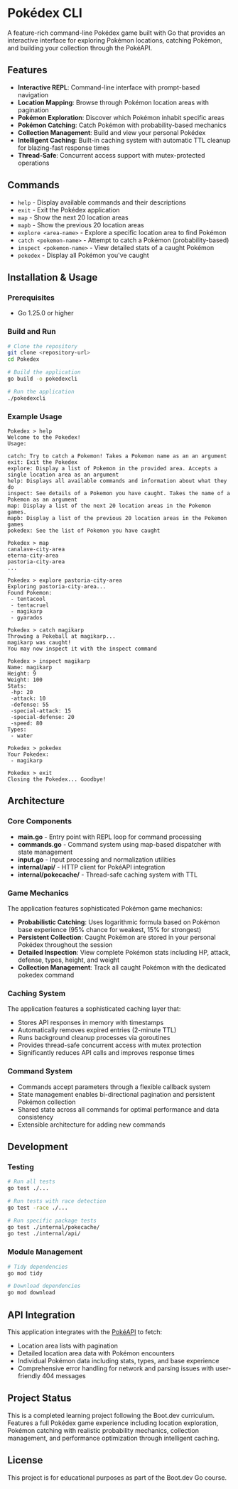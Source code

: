 # Pokédex CLI

A feature-rich command-line Pokédex game built with Go that provides an interactive interface for exploring Pokémon locations, catching Pokémon, and building your collection through the PokéAPI.

## Features

- **Interactive REPL**: Command-line interface with prompt-based navigation
- **Location Mapping**: Browse through Pokémon location areas with pagination
- **Pokémon Exploration**: Discover which Pokémon inhabit specific areas
- **Pokémon Catching**: Catch Pokémon with probability-based mechanics
- **Collection Management**: Build and view your personal Pokédex
- **Intelligent Caching**: Built-in caching system with automatic TTL cleanup for blazing-fast response times
- **Thread-Safe**: Concurrent access support with mutex-protected operations

## Commands

- `help` - Display available commands and their descriptions
- `exit` - Exit the Pokédex application
- `map` - Show the next 20 location areas
- `mapb` - Show the previous 20 location areas
- `explore <area-name>` - Explore a specific location area to find Pokémon
- `catch <pokemon-name>` - Attempt to catch a Pokémon (probability-based)
- `inspect <pokemon-name>` - View detailed stats of a caught Pokémon
- `pokedex` - Display all Pokémon you've caught

## Installation & Usage

### Prerequisites
- Go 1.25.0 or higher

### Build and Run
```bash
# Clone the repository
git clone <repository-url>
cd Pokedex

# Build the application
go build -o pokedexcli

# Run the application
./pokedexcli
```

### Example Usage
```
Pokedex > help
Welcome to the Pokedex!
Usage:

catch: Try to catch a Pokemon! Takes a Pokemon name as an an argument
exit: Exit the Pokedex
explore: Display a list of Pokemon in the provided area. Accepts a single location area as an argument
help: Displays all available commands and information about what they do
inspect: See details of a Pokemon you have caught. Takes the name of a Pokemon as an argument
map: Display a list of the next 20 location areas in the Pokemon games.
mapb: Display a list of the previous 20 location areas in the Pokemon games
pokedex: See the list of Pokemon you have caught

Pokedex > map
canalave-city-area
eterna-city-area
pastoria-city-area
...

Pokedex > explore pastoria-city-area
Exploring pastoria-city-area...
Found Pokemon:
 - tentacool
 - tentacruel
 - magikarp
 - gyarados

Pokedex > catch magikarp
Throwing a Pokeball at magikarp...
magikarp was caught!
You may now inspect it with the inspect command

Pokedex > inspect magikarp
Name: magikarp
Height: 9
Weight: 100
Stats:
 -hp: 20
 -attack: 10
 -defense: 55
 -special-attack: 15
 -special-defense: 20
 -speed: 80
Types:
 - water

Pokedex > pokedex
Your Pokedex:
 - magikarp

Pokedex > exit
Closing the Pokedex... Goodbye!
```

## Architecture

### Core Components
- **main.go** - Entry point with REPL loop for command processing
- **commands.go** - Command system using map-based dispatcher with state management
- **input.go** - Input processing and normalization utilities
- **internal/api/** - HTTP client for PokéAPI integration
- **internal/pokecache/** - Thread-safe caching system with TTL

### Game Mechanics
The application features sophisticated Pokémon game mechanics:
- **Probabilistic Catching**: Uses logarithmic formula based on Pokémon base experience (95% chance for weakest, 15% for strongest)
- **Persistent Collection**: Caught Pokémon are stored in your personal Pokédex throughout the session
- **Detailed Inspection**: View complete Pokémon stats including HP, attack, defense, types, height, and weight
- **Collection Management**: Track all caught Pokémon with the dedicated pokedex command

### Caching System
The application features a sophisticated caching layer that:
- Stores API responses in memory with timestamps
- Automatically removes expired entries (2-minute TTL)
- Runs background cleanup processes via goroutines
- Provides thread-safe concurrent access with mutex protection
- Significantly reduces API calls and improves response times

### Command System
- Commands accept parameters through a flexible callback system
- State management enables bi-directional pagination and persistent Pokémon collection
- Shared state across all commands for optimal performance and data consistency
- Extensible architecture for adding new commands

## Development

### Testing
```bash
# Run all tests
go test ./...

# Run tests with race detection
go test -race ./...

# Run specific package tests
go test ./internal/pokecache/
go test ./internal/api/
```

### Module Management
```bash
# Tidy dependencies
go mod tidy

# Download dependencies
go mod download
```

## API Integration

This application integrates with the [PokéAPI](https://pokeapi.co/) to fetch:
- Location area lists with pagination
- Detailed location area data with Pokémon encounters
- Individual Pokémon data including stats, types, and base experience
- Comprehensive error handling for network and parsing issues with user-friendly 404 messages

## Project Status

This is a completed learning project following the Boot.dev curriculum. Features a full Pokédex game experience including location exploration, Pokémon catching with realistic probability mechanics, collection management, and performance optimization through intelligent caching.

## License

This project is for educational purposes as part of the Boot.dev Go course.
